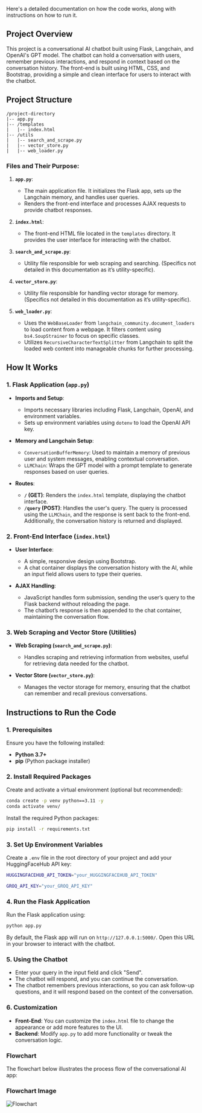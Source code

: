 Here's a detailed documentation on how the code works, along with instructions on how to run it.


## **Project Overview**

This project is a conversational AI chatbot built using Flask, Langchain, and OpenAI's GPT model. The chatbot can hold a conversation with users, remember previous interactions, and respond in context based on the conversation history. The front-end is built using HTML, CSS, and Bootstrap, providing a simple and clean interface for users to interact with the chatbot.

## **Project Structure**

```
/project-directory
|-- app.py
|-- /templates
|   |-- index.html
|-- /utils
|   |-- search_and_scrape.py
|   |-- vector_store.py
|   |-- web_loader.py
```

### **Files and Their Purpose:**

1. **`app.py`**: 
   - The main application file. It initializes the Flask app, sets up the Langchain memory, and handles user queries.
   - Renders the front-end interface and processes AJAX requests to provide chatbot responses.

2. **`index.html`**:
   - The front-end HTML file located in the `templates` directory. It provides the user interface for interacting with the chatbot.

3. **`search_and_scrape.py`**:
   - Utility file responsible for web scraping and searching. (Specifics not detailed in this documentation as it’s utility-specific).

4. **`vector_store.py`**:
   - Utility file responsible for handling vector storage for memory. (Specifics not detailed in this documentation as it’s utility-specific).

5. **`web_loader.py`**:
   - Uses the `WebBaseLoader` from `langchain_community.document_loaders` to load content from a webpage. It filters content using `bs4.SoupStrainer` to focus on specific classes.
   - Utilizes `RecursiveCharacterTextSplitter` from Langchain to split the loaded web content into manageable chunks for further processing.


## **How It Works**

### **1. Flask Application (`app.py`)**

- **Imports and Setup**:
  - Imports necessary libraries including Flask, Langchain, OpenAI, and environment variables.
  - Sets up environment variables using `dotenv` to load the OpenAI API key.

- **Memory and Langchain Setup**:
  - `ConversationBufferMemory`: Used to maintain a memory of previous user and system messages, enabling contextual conversation.
  - `LLMChain`: Wraps the GPT model with a prompt template to generate responses based on user queries.

- **Routes**:
  - **`/` (GET)**: Renders the `index.html` template, displaying the chatbot interface.
  - **`/query` (POST)**: Handles the user's query. The query is processed using the `LLMChain`, and the response is sent back to the front-end. Additionally, the conversation history is returned and displayed.

### **2. Front-End Interface (`index.html`)**

- **User Interface**:
  - A simple, responsive design using Bootstrap.
  - A chat container displays the conversation history with the AI, while an input field allows users to type their queries.

- **AJAX Handling**:
  - JavaScript handles form submission, sending the user’s query to the Flask backend without reloading the page.
  - The chatbot’s response is then appended to the chat container, maintaining the conversation flow.

### **3. Web Scraping and Vector Store (Utilities)**

- **Web Scraping (`search_and_scrape.py`)**:
  - Handles scraping and retrieving information from websites, useful for retrieving data needed for the chatbot.

- **Vector Store (`vector_store.py`)**:
  - Manages the vector storage for memory, ensuring that the chatbot can remember and recall previous conversations.

## **Instructions to Run the Code**

### **1. Prerequisites**

Ensure you have the following installed:

- **Python 3.7+**
- **pip** (Python package installer)

### **2. Install Required Packages**

Create and activate a virtual environment (optional but recommended):

```bash
conda create -p venv python==3.11 -y
conda activate venv/ 
```

Install the required Python packages:

```bash
pip install -r requirements.txt
```

### **3. Set Up Environment Variables**

Create a `.env` file in the root directory of your project and add your HuggingFaceHub API key:

```bash
HUGGINGFACEHUB_API_TOKEN="your_HUGGINGFACEHUB_API_TOKEN"
```

```bash
GROQ_API_KEY="your_GROQ_API_KEY"
```

### **4. Run the Flask Application**

Run the Flask application using:

```bash
python app.py
```

By default, the Flask app will run on `http://127.0.0.1:5000/`. Open this URL in your browser to interact with the chatbot.

### **5. Using the Chatbot**

- Enter your query in the input field and click "Send".
- The chatbot will respond, and you can continue the conversation.
- The chatbot remembers previous interactions, so you can ask follow-up questions, and it will respond based on the context of the conversation.

### **6. Customization**

- **Front-End**: You can customize the `index.html` file to change the appearance or add more features to the UI.
- **Backend**: Modify `app.py` to add more functionality or tweak the conversation logic.


### **Flowchart**

The flowchart below illustrates the process flow of the conversational AI app:


### **Flowchart Image**

![Flowchart](D:/deepedge/systematic_flowchart.jpg)
